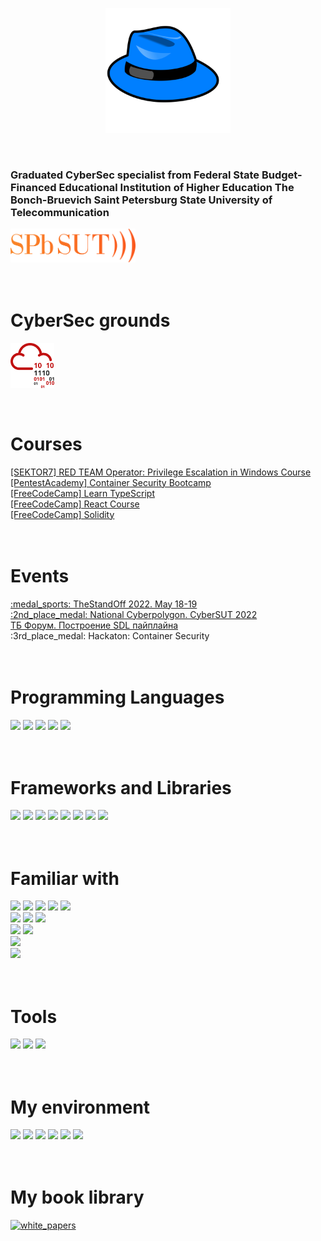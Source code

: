 <p align="center">
  <img alighn="center" alt="White Hat" width="200" high="200" src="./resources/bluet_hat.png">
</p>

<br />

<h3 align="left">Graduated CyberSec specialist from Federal State Budget-Financed Educational Institution of Higher Education The Bonch-Bruevich Saint Petersburg State University of Telecommunication</h3>
<a align="center" target="_blank" href="https://www.sut.ru/eng" title="SpbSut"><img width="200px" src="./resources/spbsutlogo.svg"/></a>
<h1><br>CyberSec grounds</h1>
<p align="left">
  <a href="https://tryhackme.com/p/qwerty3223">
    <img align="center" alt="TryHackMe profile" width="70px" src="./resources/tryhackme.png" />
  </a>
</p>

<h1><br>Courses</h1>
<p align="left">
  <a href='https://institute.sektor7.net/rto-lpe-windows'>
    [SEKTOR7] RED TEAM Operator: Privilege Escalation in Windows Course
  </a>
  <a href='https://bootcamps.pentesteracademy.com/course/container-security-on-demand'>[PentestAcademy] Container Security Bootcamp</a>
  <br/><a href='https://www.youtube.com/watch?v=30LWjhZzg50'>[FreeCodeCamp] Learn TypeScript </a>
  <br/><a href='https://www.youtube.com/watch?v=bMknfKXIFA8&t=36659s'>[FreeCodeCamp] React Course </a>
  <br/><a href='https://www.youtube.com/watch?v=gyMwXuJrbJQ'>[FreeCodeCamp] Solidity </a>
</p>

<h1><br>Events</h1>
<p>
  <a href="https://standoff365.com/#standoff">
    :medal_sports: TheStandOff 2022. May 18-19</a><br>
  <a href="https://www.sut.ru/bonchnews/education/08-04-2022-kiberspbgut-2022:-itogi-studencheskoy-olimpiadi"> 
    :2nd_place_medal: National Cyberpolygon. CyberSUT 2022
  </a>
  <br><a href="https://www.tbforum.ru/2023/program/sdl">ТБ Форум. Построение SDL пайплайна</a>
  <br>:3rd_place_medal: Hackaton: Container Security
  
</p>

<h1><br>Programming Languages</h1>
<p>
  <img src="https://img.shields.io/badge/Python-FFD43B?style=for-the-badge&logo=python&logoColor=blue">
  <img src="https://img.shields.io/badge/C++-00599C?style=for-the-badge&logo=c%2B%2B&logoColor=white">
  <img src="https://img.shields.io/badge/Solidity-363636?style=for-the-badge&logo=solidity&logoColor=white">
  <img src="https://img.shields.io/badge/Golang-00ADD8?style=for-the-badge&logo=go&logoColor=white">
  <img src="https://img.shields.io/badge/JS-F7DF1E?style=for-the-badge&logo=javascript&logoColor=black">
</p>

<h1><br>Frameworks and Libraries</h1>
<p>
  <img src="https://img.shields.io/badge/Node-339933?style=for-the-badge&logo=nodedotjs&logoColor=green">
  <img src="https://img.shields.io/badge/TypeScript-3178C6?style=for-the-badge&logo=typescript&logoColor=white">
  <img src="https://img.shields.io/badge/React-61DAFB?style=for-the-badge&logo=react&logoColor=blue">
  <img src="https://img.shields.io/badge/FastAPI-009688?style=for-the-badge&logo=fastapi&logoColor=red">
  <img src="https://img.shields.io/badge/Pytest-0A9EDC?style=for-the-badge&logo=pytest&logoColor=green">
  <img src="https://img.shields.io/badge/Django-092E20?style=for-the-badge&logo=django&logoColor=green">
  <img src="https://img.shields.io/badge/Pandas-150458?style=for-the-badge&logo=pandas&logoColor=blue">
  <img src="https://img.shields.io/badge/OpenZeppelin-4E5EE4?style=for-the-badge&logo=openzeppelin&logoColor=blue">
</p>

<h1><br>Familiar with</h1>
<p>
  <img src="https://img.shields.io/badge/Kafka-231F20?style=for-the-badge&logo=apachekafka&logoColor=white">
  <img src="https://img.shields.io/badge/MongoDB-47A248?style=for-the-badge&logo=mongodb&logoColor=green">
  <img src="https://img.shields.io/badge/Elasticsearch-005571?style=for-the-badge&logo=elasticsearch&logoColor=white">
  <img src="https://img.shields.io/badge/Postgresql-4169E1?style=for-the-badge&logo=postgresql&logoColor=white">
  <img src="https://img.shields.io/badge/redis-CC0000?&style=for-the-badge&logo=redis&logoColor=white">
  <br>
  <img src="https://img.shields.io/badge/Gitlab_CI/CD-FC6D26?style=for-the-badge&logo=githubactions&logoColor=black">
  <img src="https://img.shields.io/badge/GIT-E44C30?style=for-the-badge&logo=git&logoColor=white">
  <img src="https://img.shields.io/badge/Docker-2CA5E0?style=for-the-badge&logo=docker&logoColor=white"><br>
  <img src="https://img.shields.io/badge/Ethereum-3C3C3D?&style=for-the-badge&logo=ethereum&logoColor=cyan">
  <img src="https://img.shields.io/badge/IPFS-65C2CB?&style=for-the-badge&logo=ipfs&logoColor=white"><br>
  <img src="https://img.shields.io/badge/SAP-0FAAFF?style=for-the-badge&logo=sap&logoColor=white"><br>
  <img src="https://img.shields.io/badge/Keycloak-808080?style=for-the-badge&logo=keycloak&logoColor=white">
</p>

<h1><br>Tools</h1>
<p>
  <img src="https://img.shields.io/badge/Wireshark-1679A7?&style=for-the-badge&logo=wireshark&logoColor=white">
  <img src="https://img.shields.io/badge/Wireguard-88171A?&style=for-the-badge&logo=wireguard&logoColor=red">
  <img src="https://img.shields.io/badge/Postman-FF6C37?style=for-the-badge&logo=postman&logoColor=white">
</p>



<h1><br>My environment</h1>
<p>
  <img src="https://img.shields.io/badge/Xonsh-7F5AB6?style=for-the-badge&logo=gnu-bash&logoColor=white">
  <img src="https://img.shields.io/badge/Notion-FFFFFF?style=for-the-badge&logo=notion&logoColor=black">
  <img src="https://img.shields.io/badge/mac%20os-FFFFFF?style=for-the-badge&logo=apple&logoColor=gray">
  <img src="https://img.shields.io/badge/JetBrains_IDE-000000?style=for-the-badge&logo=jetbrains&logoColor=white">
  <img src="https://img.shields.io/badge/iTerm-000000?style=for-the-badge&logo=iterm2&logoColor=white">
  <img src="https://img.shields.io/badge/Visual_Studio_Code-0078D4?style=for-the-badge&logo=visual%20studio%20code&logoColor=white">
</p>

<h1><br>My book library</h1>
<p>
  <a align="center" href="https://github.com/hamman3223/MyBookLibrary">
    <img src="https://github-readme-stats.vercel.app/api/pin/?username=hamman3223&repo=MyBookLibrary&theme=chartreuse-dark" alt="white_papers">
  </a>
</p>